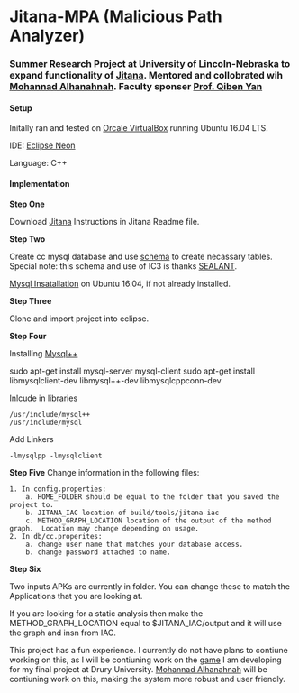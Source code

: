 # Jitana-MPA  (Malicious Path Analyzer)
### **Summer Research Project at University of Lincoln-Nebraska to expand functionality of [Jitana](https://github.com/ytsutano/jitana/tree/master). Mentored and collobrated wih [Mohannad Alhanahnah](https://github.com/mhammad2).  Faculty sponser [Prof. Qiben Yan](http://cse.unl.edu/~qyan/)**

#### Setup

Initally ran and tested on [Orcale VirtualBox](https://www.virtualbox.org/) running Ubuntu 16.04 LTS.

IDE:  [Eclipse Neon](http://www.eclipse.org/neon/)

Language: C++

#### Implementation

**Step One**

Download [Jitana](https://github.com/ytsutano/jitana/tree/master)
  Instructions in Jitana Readme file.
  
**Step Two**

Create cc mysql database and use [schema](https://github.com/asnyder97/Jitana-MPA/blob/master/db/schema) to create necassary tables.
  Special note:  this schema and use of IC3 is thanks [SEALANT](https://softarch.usc.edu/sealant/).

[Mysql Insatallation](https://www.digitalocean.com/community/tutorials/how-to-install-mysql-on-ubuntu-16-04) on Ubuntu 16.04, if not already installed.

**Step Three**

Clone and import project into eclipse.

**Step Four**

Installing [Mysql++](https://tangentsoft.com/mysqlpp/home)

sudo apt-get install mysql-server mysql-client
sudo apt-get install libmysqlclient-dev libmysql++-dev libmysqlcppconn-dev

Inlcude in libraries
```
/usr/include/mysql++
/usr/include/mysql
```

Add Linkers
```
-lmysqlpp -lmysqlclient
```

**Step Five**
Change information in the following files:

	1. In config.properties:
		a. HOME_FOLDER should be equal to the folder that you saved the project to.
		b. JITANA_IAC location of build/tools/jitana-iac
		c. METHOD_GRAPH_LOCATION location of the output of the method graph.  Location may change depending on usage.
	2. In db/cc.properites:
		a. change user name that matches your database access.
		b. change password attached to name.
		
**Step Six**

Two inputs APKs are currently in folder.  You can change these to match the Applications that you are looking at.

If you are looking for a static analysis then make the METHOD_GRAPH_LOCATION equal to $JITANA_IAC/output and it will use the graph and insn from IAC.
																											

This project has a fun experience.  I currently do not have plans to contiune working on this, as I will be contiuning work on the [game](https://bitbucket.org/Totally_Real_Humans/dwarven_fisticuffs/wiki/Home) I am developing for my final project at Drury University.  [Mohannad Alhanahnah](https://github.com/mhammad2) will be contiuning work on this, making the system more robust and user friendly.

